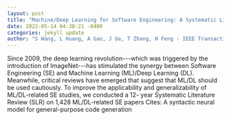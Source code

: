 ```yaml
--- 
layout: post 
title: "Machine/Deep Learning for Software Engineering: A Systematic Literature Review" 
date: 2022-05-14 04:38:21 -0400 
categories: jekyll update 
author: "S Wang, L Huang, A Gao, J Ge, T Zhang, H Feng - IEEE Transactions on , 2022" 
--- 
```

Since 2009, the deep learning revolution---which was triggered by the introduction of ImageNet---has stimulated the synergy between Software Engineering (SE) and Machine Learning (ML)/Deep Learning (DL). Meanwhile, critical reviews have emerged that suggest that ML/DL should be used cautiously. To improve the applicability and generalizability of ML/DL-related SE studies, we conducted a 12- year Systematic Literature Review (SLR) on 1,428 ML/DL-related SE papers Cites: A syntactic neural model for general-purpose code generation